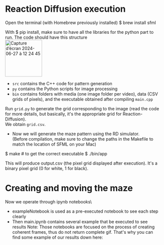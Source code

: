 # Reaction Diffusion execution

Open the terminal (with Homebrew previously installed)
$ brew install sfml

With $ pip install, make sure to have all the libraries for the python part to run. The code should have this structure  \
<img width="120" alt="Capture d’écran 2024-06-27 à 12 24 45" src="https://github.com/Surimi91/IGR205/assets/123871877/2ed95d46-24fd-40e0-ab29-cb592b11b712">

- `src` contains the C++ code for pattern generation
- `py` contains the Python scripts for image processing
- `bin` contains folders with media (one image folder per video), data (CSV grids of pixels), and the executable obtained after compiling `main.cpp`


Run `grid.py` to generate the grid corresponding to the image (read the code for more details, but basically, it's the appropriate grid for Reaction-Diffusion).  
We obtain `grid.csv`.

- Now we will generate the maze pattern using the RD simulator.  
  (Before compilation, make sure to change the paths in the Makefile to match the location of SFML on your Mac)


$ make    # to get the correct executable
$ ./bin/app

This will produce output.csv (the pixel grid displayed after execution).
It's a binary pixel grid (0 for white, 1 for black).



  # Creating and moving the maze

  Now we operate through ipynb notebooks\
  - exampleNotebook is used as a pre-executed notebook to see each step clearly
  - Then main.ipynb contains several example that be executed to see results
Note: Those notebooks are focused on the process of creating coherent frames, thus do not return complete gif. That's why you can find some example of our results down here:

